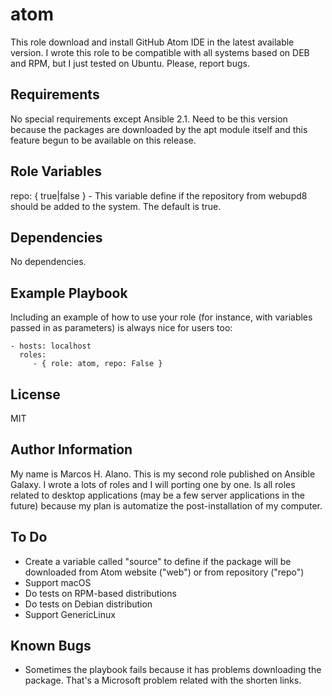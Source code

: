 atom
====

This role download and install GitHub Atom IDE in the latest available version. I wrote this role to be compatible with all systems based on DEB and RPM, but I just tested on Ubuntu. Please, report bugs.

Requirements
------------

No special requirements except Ansible 2.1. Need to be this version because the packages are downloaded by the apt module itself and this feature begun to be available on this release.

Role Variables
--------------

repo: { true|false } - This variable define if the repository from webupd8 should be added to the system. The default is true.

Dependencies
------------

No dependencies.

Example Playbook
----------------

Including an example of how to use your role (for instance, with variables passed in as parameters) is always nice for users too:

    - hosts: localhost
      roles:
         - { role: atom, repo: False }

License
-------

MIT

Author Information
------------------

My name is Marcos H. Alano. This is my second role published on Ansible Galaxy. I wrote a lots of roles and I will porting one by one. Is all roles related to desktop applications (may be a few server applications in the future) because my plan is automatize the post-installation of my computer.

To Do
-----

* Create a variable called "source" to define if the package will be downloaded from Atom website ("web") or from repository ("repo")
* Support macOS
* Do tests on RPM-based distributions
* Do tests on Debian distribution
* Support GenericLinux

Known Bugs
----------
* Sometimes the playbook fails because it has problems downloading the package. That's a Microsoft problem related with the shorten links.